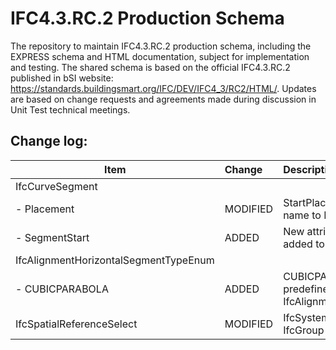 # IFC4.3.RC.2 Production Schema
The repository to maintain IFC4.3.RC.2 production schema, including the EXPRESS schema and HTML documentation, subject for implementation and testing. The shared schema is based on the official IFC4.3.RC.2 published in bSI website: https://standards.buildingsmart.org/IFC/DEV/IFC4_3/RC2/HTML/. Updates are based on change requests and agreements made during discussion in Unit Test technical meetings. 

## Change log:

| Item          | Change        | Description  |
| ------------- |:-------------|:--------------------------------------|
| IfcCurveSegment      |  |  |
|- Placement      | MODIFIED | StartPlacement is changed name to Placement |
|- SegmentStart      | ADDED | New attribute SegmentStart is added to IfcCurveSegment |
| IfcAlignmentHorizontalSegmentTypeEnum      |  |  |
|- CUBICPARABOLA      | ADDED | CUBICPARABOLA is added as a predefined type of IfcAlignmentHorizontalSegment |
| IfcSpatialReferenceSelect      | MODIFIED | IfcSystem is replaced by IfcGroup to be selected |